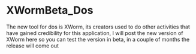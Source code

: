 # XWormBeta_Dos
 The new tool for dos is XWorm, its creators used to do other activities that have gained credibility for this application, I will post the new version of XWorm here so you can test the version in beta, in a couple of months the release will come out
